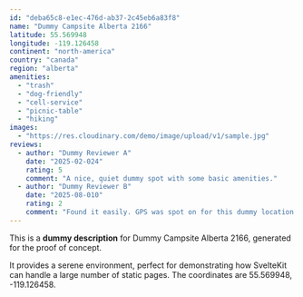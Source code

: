 ```yaml
---
id: "deba65c8-e1ec-476d-ab37-2c45eb6a83f8"
name: "Dummy Campsite Alberta 2166"
latitude: 55.569948
longitude: -119.126458
continent: "north-america"
country: "canada"
region: "alberta"
amenities:
  - "trash"
  - "dog-friendly"
  - "cell-service"
  - "picnic-table"
  - "hiking"
images:
  - "https://res.cloudinary.com/demo/image/upload/v1/sample.jpg"
reviews:
  - author: "Dummy Reviewer A"
    date: "2025-02-024"
    rating: 5
    comment: "A nice, quiet dummy spot with some basic amenities."
  - author: "Dummy Reviewer B"
    date: "2025-08-010"
    rating: 2
    comment: "Found it easily. GPS was spot on for this dummy location."
---
```


This is a **dummy description** for Dummy Campsite Alberta 2166, generated for the proof of concept.

It provides a serene environment, perfect for demonstrating how SvelteKit can handle a large number of static pages. The coordinates are 55.569948, -119.126458.
